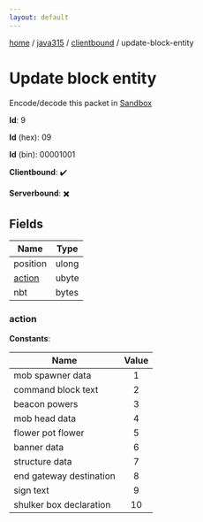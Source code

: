 ```yaml
---
layout: default
---
```


[home](/)  /  [java315](/protocol/java315)  /  [clientbound](/protocol/java315/clientbound)  /  update-block-entity

# Update block entity

Encode/decode this packet in [Sandbox](../../../sandbox/java315#clientbound.update_block_entity)

**Id**: 9

**Id** (hex): 09

**Id** (bin): 00001001

**Clientbound**: ✔️

**Serverbound**: ✖️

## Fields

Name | Type
---|---
position | ulong
[action](#action) | ubyte
nbt | bytes

### action

**Constants**:

Name | Value
---|:---:
mob spawner data | 1
command block text | 2
beacon powers | 3
mob head data | 4
flower pot flower | 5
banner data | 6
structure data | 7
end gateway destination | 8
sign text | 9
shulker box declaration | 10
